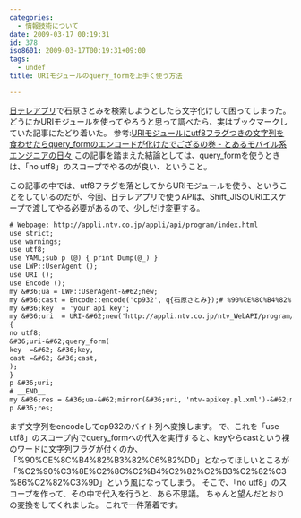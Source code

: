 ```yaml
---
categories:
  - 情報技術について
date: 2009-03-17 00:19:31
id: 378
iso8601: 2009-03-17T00:19:31+09:00
tags:
  - undef
title: URIモジュールのquery_formを上手く使う方法

---
```


<a href="http://www.ntv.co.jp/appli/">日テレアプリ</a>で石原さとみを検索しようとしたら文字化けして困ってしまった。
どうにかURIモジュールを使ってやろうと思って調べたら、実はブックマークしていた記事にたどり着いた。
参考:<a href="http://d.hatena.ne.jp/orangevtr/20090208/1234097762">URIモジュールにutf8フラグつきの文字列を食わせたらquery_formのエンコードが化けたでござるの巻 - とあるモバイル系エンジニアの日々</a>
この記事を踏まえた結論としては、query_formを使うときは、「no utf8」のスコープでやるのが良い、ということ。


この記事の中では、utf8フラグを落としてからURIモジュールを使う、ということをしているのだが、今回、日テレアプリで使うAPIは、Shift_JISのURIエスケープで渡してやる必要があるので、少しだけ変更する。
```default
# Webpage: http://appli.ntv.co.jp/appli/api/program/index.html
use strict;
use warnings;
use utf8;
use YAML;sub p (@) { print Dump(@_) }
use LWP::UserAgent ();
use URI ();
use Encode ();
my &#36;ua = LWP::UserAgent-&#62;new;
my &#36;cast = Encode::encode('cp932', q{石原さとみ});# %90%CE%8C%B4%82%B3%82%C6%82%DD
my &#36;key  = 'your api key';
my &#36;uri  = URI-&#62;new('http://appli.ntv.co.jp/ntv_WebAPI/program/');
{
no utf8;
&#36;uri-&#62;query_form(
key  =&#62; &#36;key,
cast =&#62; &#36;cast,
);
}
p &#36;uri;
# __END__
my &#36;res = &#36;ua-&#62;mirror(&#36;uri, 'ntv-apikey.pl.xml')-&#62;message;
p &#36;res;
```
まず文字列をencodeしてcp932のバイト列へ変換します。
で、これを「use utf8」のスコープ内でquery_formへの代入を実行すると、keyやらcastという裸のワードに文字列フラグが付くのか、「%90%CE%8C%B4%82%B3%82%C6%82%DD」となってほしいところが「%C2%90%C3%8E%C2%8C%C2%B4%C2%82%C2%B3%C2%82%C3%86%C2%82%C3%9D」という風になってしまう。
そこで、「no utf8」のスコープを作って、その中で代入を行うと、あら不思議。
ちゃんと望んだとおりの変換をしてくれました。
これで一件落着です。
    	
